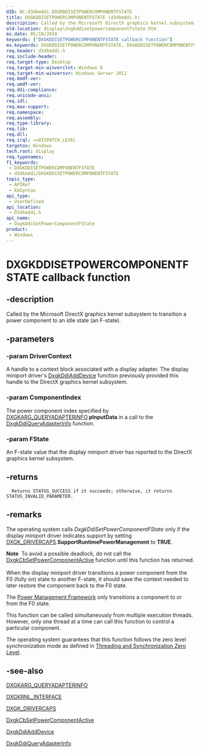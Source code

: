 ```yaml
---
UID: NC:d3dkmddi.DXGKDDISETPOWERCOMPONENTFSTATE
title: DXGKDDISETPOWERCOMPONENTFSTATE (d3dkmddi.h)
description: Called by the Microsoft DirectX graphics kernel subsystem to transition a power component to an idle state (an F-state).
old-location: display\dxgkddisetpowercomponentfstate.htm
ms.date: 05/10/2018
keywords: ["DXGKDDISETPOWERCOMPONENTFSTATE callback function"]
ms.keywords: DXGKDDISETPOWERCOMPONENTFSTATE, DXGKDDISETPOWERCOMPONENTFSTATE callback, DxgkDdiSetPowerComponentFState, DxgkDdiSetPowerComponentFState callback function [Display Devices], d3dkmddi/DxgkDdiSetPowerComponentFState, display.dxgkddisetpowercomponentfstate
req.header: d3dkmddi.h
req.include-header: 
req.target-type: Desktop
req.target-min-winverclnt: Windows 8
req.target-min-winversvr: Windows Server 2012
req.kmdf-ver: 
req.umdf-ver: 
req.ddi-compliance: 
req.unicode-ansi: 
req.idl: 
req.max-support: 
req.namespace: 
req.assembly: 
req.type-library: 
req.lib: 
req.dll: 
req.irql: <=DISPATCH_LEVEL
targetos: Windows
tech.root: display
req.typenames: 
f1_keywords:
 - DXGKDDISETPOWERCOMPONENTFSTATE
 - d3dkmddi/DXGKDDISETPOWERCOMPONENTFSTATE
topic_type:
 - APIRef
 - kbSyntax
api_type:
 - UserDefined
api_location:
 - D3dkmddi.h
api_name:
 - DxgkDdiSetPowerComponentFState
product:
 - Windows
---
```


# DXGKDDISETPOWERCOMPONENTFSTATE callback function


## -description

Called by the Microsoft DirectX graphics kernel subsystem to transition a power component to an idle state (an F-state).

## -parameters

### -param DriverContext

A handle to a context block associated with a display adapter. The display miniport driver's <a href="/windows-hardware/drivers/ddi/dispmprt/nc-dispmprt-dxgkddi_add_device">DxgkDdiAddDevice</a> function previously provided this handle to the DirectX graphics kernel subsystem.

### -param ComponentIndex

The power component index specified by  <a href="/windows-hardware/drivers/ddi/d3dkmddi/ns-d3dkmddi-_dxgkarg_queryadapterinfo">DXGKARG_QUERYADAPTERINFO</a>.<b>pInputData</b> in a call to the <a href="/windows-hardware/drivers/ddi/d3dkmddi/nc-d3dkmddi-dxgkddi_queryadapterinfo">DxgkDdiQueryAdapterInfo</a> function.

### -param FState

An F-state value that the display miniport driver has reported to the DirectX graphics kernel subsystem.

## -returns

      Returns STATUS_SUCCESS if it succeeds; otherwise, it returns STATUS_INVALID_PARAMETER.

## -remarks

The operating system calls <i>DxgkDdiSetPowerComponentFState</i> only if the display miniport driver indicates support by setting <a href="/windows-hardware/drivers/ddi/d3dkmddi/ns-d3dkmddi-_dxgk_drivercaps">DXGK_DRIVERCAPS</a>.<b>SupportRuntimePowerManagement</b> to <b>TRUE</b>.

<div class="alert"><b>Note</b>  To avoid a possible deadlock, do not call the <a href="/windows-hardware/drivers/ddi/d3dkmddi/nc-d3dkmddi-dxgkcb_setpowercomponentactive">DxgkCbSetPowerComponentActive</a> function until this function has returned.</div>
<div> </div>
When the display miniport driver transitions a power component from the F0 (fully on) state to another F-state, it should save the context needed to later restore the component back to the F0 state.

The <a href="/windows-hardware/drivers/kernel/overview-of-the-power-management-framework">Power Management Framework</a> only transitions a component to or from the F0 state.

This function can be called simultaneously from multiple execution threads. However, only one thread at a time can call this function to control a particular  component.

The operating system guarantees that this function follows the zero level synchronization mode as defined in <a href="/windows-hardware/drivers/display/threading-and-synchronization-zero-level">Threading and Synchronization Zero Level</a>.

## -see-also

<a href="/windows-hardware/drivers/ddi/d3dkmddi/ns-d3dkmddi-_dxgkarg_queryadapterinfo">DXGKARG_QUERYADAPTERINFO</a>



<a href="/windows-hardware/drivers/ddi/dispmprt/ns-dispmprt-_dxgkrnl_interface">DXGKRNL_INTERFACE</a>



<a href="/windows-hardware/drivers/ddi/d3dkmddi/ns-d3dkmddi-_dxgk_drivercaps">DXGK_DRIVERCAPS</a>



<a href="/windows-hardware/drivers/ddi/d3dkmddi/nc-d3dkmddi-dxgkcb_setpowercomponentactive">DxgkCbSetPowerComponentActive</a>



<a href="/windows-hardware/drivers/ddi/dispmprt/nc-dispmprt-dxgkddi_add_device">DxgkDdiAddDevice</a>



<a href="/windows-hardware/drivers/ddi/d3dkmddi/nc-d3dkmddi-dxgkddi_queryadapterinfo">DxgkDdiQueryAdapterInfo</a>
